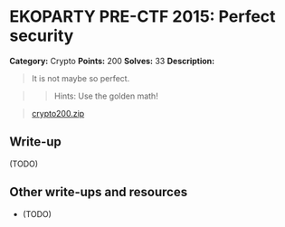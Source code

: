 # EKOPARTY PRE-CTF 2015: Perfect security

**Category:** Crypto
**Points:** 200
**Solves:** 33
**Description:**

> It is not maybe so perfect.

>> Hints: Use the golden math!

>[crypto200.zip](crypto200.zip)

## Write-up

(TODO)

## Other write-ups and resources

* (TODO)
